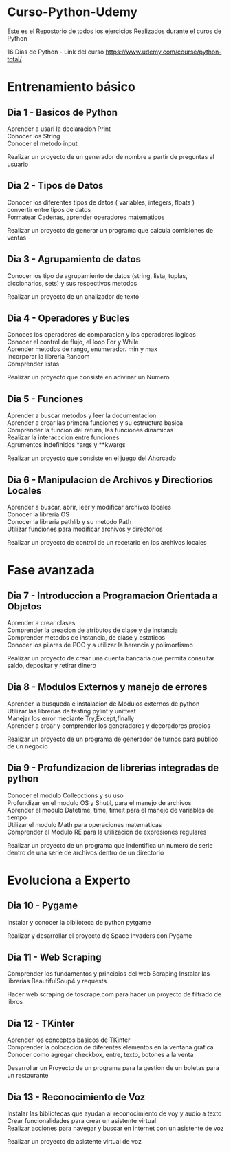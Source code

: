 # Curso-Python-Udemy

Este es el Repostorio de todos los ejercicios Realizados durante el curos de Python

16 Dias de Python - Link del curso https://www.udemy.com/course/python-total/

#  Entrenamiento básico

## Dia 1 - Basicos de Python

Aprender a usarl la declaracion Print  
Conocer los String  
Conocer el metodo input  

Realizar un proyecto de un generador de nombre a partir de preguntas al usuario

## Dia 2 - Tipos de Datos

Conocer los diferentes tipos de datos ( variables, integers, floats )  
convertir entre tipos de datos  
Formatear Cadenas, aprender operadores matematicos  

Realizar un proyecto de generar un programa que calcula comisiones de ventas

## Dia 3 - Agrupamiento de datos

Conocer los tipo de agrupamiento de datos (string, lista, tuplas, diccionarios, sets) y sus respectivos metodos

Realizar un proyecto de un analizador de texto

## Dia 4 - Operadores y Bucles

Conoces los operadores de comparacion y los operadores logicos  
Conocer el control de flujo, el loop For y While  
Aprender metodos de rango, enumerador. min y max   
Incorporar la libreria Random  
Comprender listas  

Realizar un proyecto que consiste en adivinar un Numero

## Dia 5 - Funciones

Aprender a buscar metodos y leer la documentacion  
Aprender a crear las primera funciones y su estructura basica  
Comprender la funcion del return, las funciones dinamicas  
Realizar la interacccion entre funciones  
Agrumentos indefinidos *args y **kwargs  

Realizar un proyecto que consiste en el juego del Ahorcado

## Dia 6 - Manipulacion de Archivos y Directiorios Locales

Aprender a buscar, abrir, leer y modificar archivos locales  
Conocer la libreria OS  
Conocer la libreria pathlib y su metodo Path  
Utilizar funciones para modificar archivos y directorios  

Realizar un proyecto de control de un recetario en los archivos locales

# Fase avanzada

## Dia 7 - Introduccion a Programacion Orientada a Objetos

Aprender a crear clases  
Comprender la creacion de atributos de clase y de instancia  
Comprender metodos de instancia, de clase y estaticos  
Conocer los pilares de POO y a utilizar la herencia y polimorfismo  

Realizar un proyecto de crear una cuenta bancaria que permita consultar saldo, depositar y retirar dinero

## Dia 8 - Modulos Externos y manejo de errores

Aprender la busqueda e instalacion de Modulos externos de python  
Utilizar las librerias de testing pylint y unittest  
Manejar los error mediante Try,Except,finally  
Aprender a crear y comprender los generadores y decoradores propios  

Realizar un proyecto de un programa de generador de turnos para público de un negocio

## Dia 9 - Profundizacion de librerias integradas de python

Conocer el modulo Collecctions y su uso  
Profundizar en el modulo OS y Shutil, para el manejo de archivos  
Aprender el modulo Datetime, time, timeit para el manejo de variables de tiempo   
Utilizar el modulo Math para operaciones matematicas  
Comprender el Modulo RE para la utilizacion de expresiones regulares  

Realizar un proyecto de un programa que indentifica un numero de serie dentro de una serie de archivos dentro de un directorio

# Evoluciona a Experto

## Dia 10 - Pygame

Instalar y conocer la biblioteca de python pytgame  

Realizar y desarrollar el proyecto de Space Invaders con Pygame

## Dia 11 - Web Scraping

Comprender los fundamentos y principios del web Scraping
Instalar las librerias BeautifulSoup4 y requests

Hacer web scraping de toscrape.com para hacer un proyecto de filtrado de libros

## Dia 12 - TKinter

Aprender los conceptos basicos de TKinter  
Comprender la colocacion de diferentes elementos en la ventana grafica  
Conocer como agregar checkbox, entre, texto, botones a la venta  

Desarrollar un Proyecto de un programa para la gestion de un boletas para un restaurante  

## Dia 13 - Reconocimiento de Voz

Instalar las bibliotecas que ayudan al reconocimiento de voy y audio a texto  
Crear funcionalidades para crear un asistente virtual  
Realizar acciones para navegar y buscar en internet con un asistente de voz

Realizar un proyecto de asistente virtual de voz